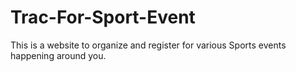 # Trac-For-Sport-Event
This is a website to organize and register for various Sports events happening around you.
